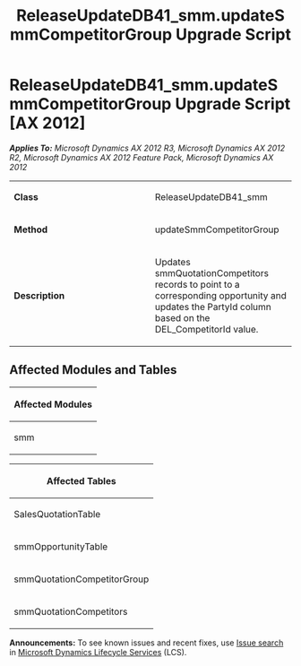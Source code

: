 ﻿---
title: ReleaseUpdateDB41_smm.updateSmmCompetitorGroup Upgrade Script
TOCTitle: ReleaseUpdateDB41_smm.updateSmmCompetitorGroup Upgrade Script
ms:assetid: a0a72201-f6cc-79de-588c-93567864d52a
ms:mtpsurl: https://msdn.microsoft.com/en-us/library/JJ736709(v=AX.60)
ms:contentKeyID: 49710141
ms.date: 05/18/2015
mtps_version: v=AX.60
---

# ReleaseUpdateDB41\_smm.updateSmmCompetitorGroup Upgrade Script [AX 2012]


_**Applies To:** Microsoft Dynamics AX 2012 R3, Microsoft Dynamics AX 2012 R2, Microsoft Dynamics AX 2012 Feature Pack, Microsoft Dynamics AX 2012_

<table>
<colgroup>
<col style="width: 50%" />
<col style="width: 50%" />
</colgroup>
<tbody>
<tr class="odd">
<td><p><strong>Class</strong></p></td>
<td><p>ReleaseUpdateDB41_smm</p></td>
</tr>
<tr class="even">
<td><p><strong>Method</strong></p></td>
<td><p>updateSmmCompetitorGroup</p></td>
</tr>
<tr class="odd">
<td><p><strong>Description</strong></p></td>
<td><p>Updates smmQuotationCompetitors records to point to a corresponding opportunity and updates the PartyId column based on the DEL_CompetitorId value.</p></td>
</tr>
</tbody>
</table>


## Affected Modules and Tables

<table>
<colgroup>
<col style="width: 100%" />
</colgroup>
<thead>
<tr class="header">
<th><p>Affected Modules</p></th>
</tr>
</thead>
<tbody>
<tr class="odd">
<td><p>smm</p></td>
</tr>
</tbody>
</table>


<table>
<colgroup>
<col style="width: 100%" />
</colgroup>
<thead>
<tr class="header">
<th><p>Affected Tables</p></th>
</tr>
</thead>
<tbody>
<tr class="odd">
<td><p>SalesQuotationTable</p></td>
</tr>
<tr class="even">
<td><p>smmOpportunityTable</p></td>
</tr>
<tr class="odd">
<td><p>smmQuotationCompetitorGroup</p></td>
</tr>
<tr class="even">
<td><p>smmQuotationCompetitors</p></td>
</tr>
</tbody>
</table>

  
**Announcements:** To see known issues and recent fixes, use [Issue search](http://go.microsoft.com/fwlink/?linkid=389258) in [Microsoft Dynamics Lifecycle Services](http://go.microsoft.com/fwlink/?linkid=306505) (LCS).


